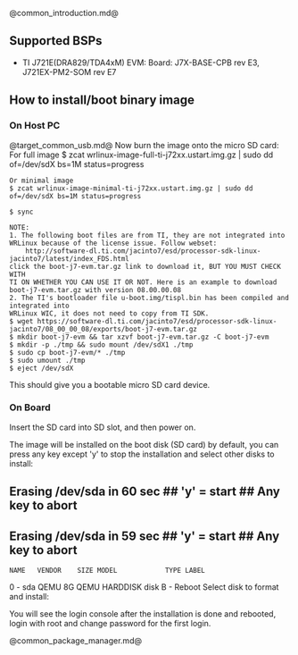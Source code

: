 @common_introduction.md@
## Supported BSPs
- TI J721E(DRA829/TDA4xM) EVM: Board: J7X-BASE-CPB rev E3, J721EX-PM2-SOM rev E7

## How to install/boot binary image

### On Host PC
@target_common_usb.md@
Now burn the image onto the micro SD card:
    For full image
    $ zcat wrlinux-image-full-ti-j72xx.ustart.img.gz | sudo dd of=/dev/sdX bs=1M status=progress

    Or minimal image
    $ zcat wrlinux-image-minimal-ti-j72xx.ustart.img.gz | sudo dd of=/dev/sdX bs=1M status=progress

    $ sync

    NOTE:
    1. The following boot files are from TI, they are not integrated into
    WRLinux because of the license issue. Follow webset:
        http://software-dl.ti.com/jacinto7/esd/processor-sdk-linux-jacinto7/latest/index_FDS.html
    click the boot-j7-evm.tar.gz link to download it, BUT YOU MUST CHECK WITH
    TI ON WHETHER YOU CAN USE IT OR NOT. Here is an example to download
    boot-j7-evm.tar.gz with version 08.00.00.08
    2. The TI's bootloader file u-boot.img/tispl.bin has been compiled and integrated into
    WRLinux WIC, it does not need to copy from TI SDK.
    $ wget https://software-dl.ti.com/jacinto7/esd/processor-sdk-linux-jacinto7/08_00_00_08/exports/boot-j7-evm.tar.gz
    $ mkdir boot-j7-evm && tar xzvf boot-j7-evm.tar.gz -C boot-j7-evm
    $ mkdir -p ./tmp && sudo mount /dev/sdX1 ./tmp
    $ sudo cp boot-j7-evm/* ./tmp
    $ sudo umount ./tmp
    $ eject /dev/sdX

This should give you a bootable micro SD card device.

### On Board
Insert the SD card into SD slot, and then power on.

The image will be installed on the boot disk (SD card) by default, you can
press any key except 'y' to stop the installation and select other disks to
install:

## Erasing /dev/sda in 60 sec ## 'y' = start ## Any key to abort ##
## Erasing /dev/sda in 59 sec ## 'y' = start ## Any key to abort ##
    NAME   VENDOR    SIZE MODEL            TYPE LABEL
0 - sda    QEMU        8G QEMU HARDDISK    disk
B - Reboot
Select disk to format and install:

You will see the login console after the installation is done and rebooted,
login with root and change password for the first login.

@common_package_manager.md@
